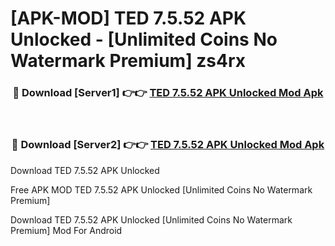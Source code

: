 # [APK-MOD] TED 7.5.52 APK Unlocked - [Unlimited Coins No Watermark Premium] zs4rx



<div align="center">
<h3>🔴 Download [Server1] 👉👉 <a href="https://momento.my/?title=TED_7.5.52_APK_Unlocked">TED 7.5.52 APK Unlocked Mod Apk</a></h3><br>

<h3>🔴 Download [Server2] 👉👉 <a href="https://momento.my/?title=TED_7.5.52_APK_Unlocked">TED 7.5.52 APK Unlocked Mod Apk</a></h3>
</div>



Download TED 7.5.52 APK Unlocked 

Free APK MOD TED 7.5.52 APK Unlocked [Unlimited Coins No Watermark Premium]

Download TED 7.5.52 APK Unlocked [Unlimited Coins No Watermark Premium] Mod For Android
